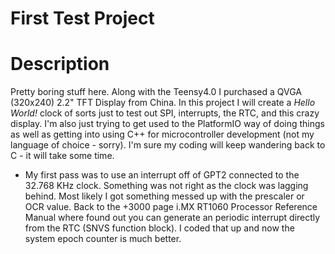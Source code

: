 # First Test Project
# Description
Pretty boring stuff here. Along with the Teensy4.0 I purchased a QVGA (320x240) 2.2" TFT Display from China. In this project I will create a *Hello World!* clock of sorts just to test out SPI, interrupts, the RTC, and this crazy display. I'm also just trying to get used to the PlatformIO way of doing things as well as getting into using C++ for microcontroller development (not my language of choice - sorry). I'm sure my coding will keep wandering back to C - it will take some time.

* My first pass was to use an interrupt off of GPT2 connected to the 32.768 KHz clock. Something was not right as the clock was lagging behind. Most likely I got something messed up with the prescaler or OCR value. Back to the +3000 page i.MX RT1060 Processor Reference Manual where found out you can generate an periodic interrupt directly from the RTC (SNVS function block). I coded that up and now the system epoch counter is much better.

